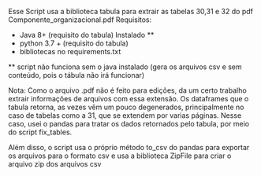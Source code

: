 Esse Script usa a biblioteca tabula para extrair as tabelas 30,31 e 32 do pdf Componente_organizacional.pdf
Requisitos:
* Java 8+ (requisito do tabula) Instalado **
* python 3.7 + (requisito do tabula)
* bibliotecas no requirements.txt

** script não funciona sem o java instalado (gera os arquivos csv e sem conteúdo, pois o tábula não irá funcionar)

Nota: Como o arquivo .pdf não é feito para edições, da um certo trabalho extrair informações de arquivos com essa extensão. Os dataframes que o tabula retorna, as vezes vêm um pouco degenerados, principalmente no 
caso de tabelas como a 31, que se extendem por varias páginas. Nesse caso, usei o pandas para tratar os dados 
retornados pelo tabula, por meio do script fix_tables. 

Além disso, o script usa o próprio método to_csv do pandas para exportar os arquivos para o formato csv
e usa a biblioteca ZipFile para criar o arquivo zip dos arquivos csv

